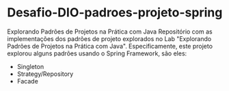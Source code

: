 # Desafio-DIO-padroes-projeto-spring
Explorando Padrões de Projetos na Prática com Java Repositório com as implementações dos padrões de projeto explorados no Lab "Explorando Padrões de Projetos na Prática com Java". Especificamente, este projeto explorou alguns padrões usando o Spring Framework, são eles:  
- Singleton 
- Strategy/Repository 
- Facade
